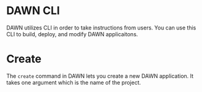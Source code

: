 # DAWN CLI

DAWN utilizes CLI in order to take
instructions from users. You can use
this CLI to build, deploy, and modify
DAWN applicaitons.


# Create

The ``create`` command in DAWN lets you
create a new DAWN application. It takes
one argument which is the name of the project.